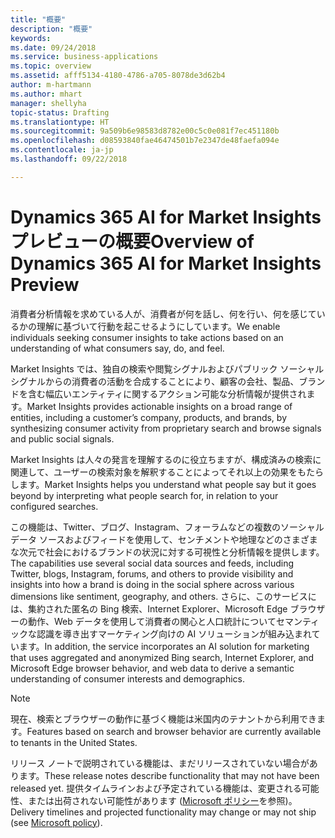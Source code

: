 ```yaml
---
title: "概要"
description: "概要"
keywords: 
ms.date: 09/24/2018
ms.service: business-applications
ms.topic: overview
ms.assetid: afff5134-4180-4786-a705-8078de3d62b4
author: m-hartmann
ms.author: mhart
manager: shellyha
topic-status: Drafting
ms.translationtype: HT
ms.sourcegitcommit: 9a509b6e98583d8782e00c5c0e081f7ec451180b
ms.openlocfilehash: d08593840fae46474501b7e2347de48faefa094e
ms.contentlocale: ja-jp
ms.lasthandoff: 09/22/2018

---
```


#  <a name="overview-of-dynamics-365-ai-for-market-insights-preview"></a><span data-ttu-id="74e6b-103">Dynamics 365 AI for Market Insights プレビューの概要</span><span class="sxs-lookup"><span data-stu-id="74e6b-103">Overview of Dynamics 365 AI for Market Insights Preview</span></span>

<span data-ttu-id="74e6b-104">消費者分析情報を求めている人が、消費者が何を話し、何を行い、何を感じているかの理解に基づいて行動を起こせるようにしています。</span><span class="sxs-lookup"><span data-stu-id="74e6b-104">We enable individuals seeking consumer insights to take actions based on an understanding of what consumers say, do, and feel.</span></span>
 
<span data-ttu-id="74e6b-105">Market Insights では、独自の検索や閲覧シグナルおよびパブリック ソーシャル シグナルからの消費者の活動を合成することにより、顧客の会社、製品、ブランドを含む幅広いエンティティに関するアクション可能な分析情報が提供されます。</span><span class="sxs-lookup"><span data-stu-id="74e6b-105">Market Insights provides actionable insights on a broad range of entities, including a customer’s company, products, and brands, by synthesizing consumer activity from proprietary search and browse signals and public social signals.</span></span>

<span data-ttu-id="74e6b-106">Market Insights は人々の発言を理解するのに役立ちますが、構成済みの検索に関連して、ユーザーの検索対象を解釈することによってそれ以上の効果をもたらします。</span><span class="sxs-lookup"><span data-stu-id="74e6b-106">Market Insights helps you understand what people say but it goes beyond by interpreting what people search for, in relation to your configured searches.</span></span>

<span data-ttu-id="74e6b-107">この機能は、Twitter、ブログ、Instagram、フォーラムなどの複数のソーシャル データ ソースおよびフィードを使用して、センチメントや地理などのさまざまな次元で社会におけるブランドの状況に対する可視性と分析情報を提供します。</span><span class="sxs-lookup"><span data-stu-id="74e6b-107">The capabilities use several social data sources and feeds, including Twitter, blogs, Instagram, forums, and others to provide visibility and insights into how a brand is doing in the social sphere across various dimensions like sentiment, geography, and others.</span></span> <span data-ttu-id="74e6b-108">さらに、このサービスには、集約された匿名の Bing 検索、Internet Explorer、Microsoft Edge ブラウザーの動作、Web データを使用して消費者の関心と人口統計についてセマンティックな認識を導き出すマーケティング向けの AI ソリューションが組み込まれています。</span><span class="sxs-lookup"><span data-stu-id="74e6b-108">In addition, the service incorporates an AI solution for marketing that uses aggregated and anonymized Bing search, Internet Explorer, and Microsoft Edge browser behavior, and web data to derive a semantic understanding of consumer interests and demographics.</span></span> 

> [!NOTE]
> <span data-ttu-id="74e6b-109">現在、検索とブラウザーの動作に基づく機能は米国内のテナントから利用できます。</span><span class="sxs-lookup"><span data-stu-id="74e6b-109">Features based on search and browser behavior are currently available to tenants in the United States.</span></span>

<span data-ttu-id="74e6b-110">リリース ノートで説明されている機能は、まだリリースされていない場合があります。</span><span class="sxs-lookup"><span data-stu-id="74e6b-110">These release notes describe functionality that may not have been released yet.</span></span> <span data-ttu-id="74e6b-111">提供タイムラインおよび予定されている機能は、変更される可能性、または出荷されない可能性があります ([Microsoft ポリシー](https://go.microsoft.com/fwlink/p/?linkid=2007332)を参照)。</span><span class="sxs-lookup"><span data-stu-id="74e6b-111">Delivery timelines and projected functionality may change or may not ship (see [Microsoft policy](https://go.microsoft.com/fwlink/p/?linkid=2007332)).</span></span>

